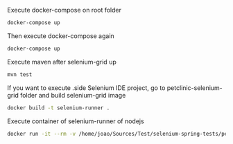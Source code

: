 Execute docker-compose on root folder
````sh
docker-compose up
````

Then execute docker-compose again
````sh
docker-compose up
````

Execute maven after selenium-grid up
````sh
mvn test
````

If you want to execute .side Selenium IDE project, go to petclinic-selenium-grid folder and build selenium-grid image
````sh
docker build -t selenium-runner .
````

Execute container of selenium-runner of nodejs
````sh
docker run -it --rm -v /home/joao/Sources/Test/selenium-spring-tests/petclinic-selenium-grid/script:/script selenium-runner selenium-side-runner --server http://172.17.0.1:4444/wd/hub /script/petclinic.side --base-url http://172.17.0.1:8080
````